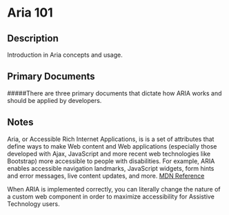 # Aria 101

## Description
Introduction in Aria concepts and usage.

## Primary Documents
#####There are three primary documents that dictate how ARIA works and should be applied by developers.

## Notes
Aria, or Accessible Rich Internet Applications, is is a set of attributes that define ways to make Web content and Web applications (especially those developed with Ajax, JavaScript and more recent web technologies like Bootstrap) more accessible to people with disabilities. For example, ARIA enables accessible navigation landmarks, JavaScript widgets, form hints and error messages, live content updates, and more.
[MDN Reference](https://developer.mozilla.org/en-US/docs/Web/Accessibility/ARIA)

When ARIA is implemented correctly, you can literally change the nature of a custom web component in order to maximize accessibility for Assistive Technology users.



